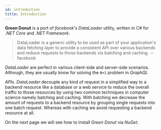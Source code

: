 ```yaml
---
id: introduction
title: Introduction
---
```


**Green Donut** is a port of _facebook's_ _DataLoader_ utility, written in C#
for _.NET Core_ and _.NET Framework_.

> DataLoader is a generic utility to be used as part of your application's data
> fetching layer to provide a consistent API over various backends and reduce
> requests to those backends via batching and caching. -- facebook

_DataLoader_ are perfect in various client-side and server-side scenarios.
Although, they are usually know for solving the `N+1` problem in *GraphQL*

_APIs_. _DataLoader_ decouple any kind of request in a simplified way to a
backend resource like a database or a web service to reduce the overall traffic
to those resources by using two common techniques in computer science namely
batching and caching. With batching we decrease the amount of requests to a
backend resource by grouping single requests into one batch request. Whereas
with caching we avoid requesting a backend resource at all.

On the next page we will see how to install _Green Donut_ via _NuGet_.
